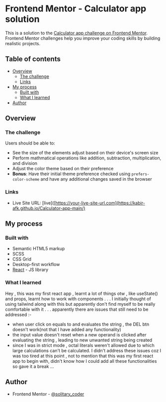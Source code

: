 # Frontend Mentor - Calculator app solution

This is a solution to the [Calculator app challenge on Frontend Mentor](https://www.frontendmentor.io/challenges/calculator-app-9lteq5N29). Frontend Mentor challenges help you improve your coding skills by building realistic projects. 

## Table of contents

- [Overview](#overview)
  - [The challenge](#the-challenge)
  - [Links](#links)
- [My process](#my-process)
  - [Built with](#built-with)
  - [What I learned](#what-i-learned)
- [Author](#author)

## Overview

### The challenge

Users should be able to:

- See the size of the elements adjust based on their device's screen size
- Perform mathmatical operations like addition, subtraction, multiplication, and division
- Adjust the color theme based on their preference
- **Bonus**: Have their initial theme preference checked using `prefers-color-scheme` and have any additional changes saved in the browser

### Links

- Live Site URL: [live]([https://your-live-site-url.com](https://kabir-afk.github.io/Calculator-app-main/)

## My process

### Built with

- Semantic HTML5 markup
- SCSS
- CSS Grid
- Desktop-first workflow
- [React](https://reactjs.org/) - JS library

### What I learned

Hey , this was my first react app , learnt a lot of things otw , like useState() and props, learnt how to work with components . . . I initially thought of using tailwind along with this but apparently don't find myself to be really comfortable with it . . . apparently there are issues that still need to be addressed :-

 - when user click on equals to and evaluates the string , the DEL btn doesn't work(not that I have added any functionality)
 - the input value doesn't reset when a new operand is clicked after evaluating the string , leading to new unwanted string being created
 - since I was in strict mode , octal literals weren't allowed due to which large calculations can't be calculated. I didn't address these issues coz I was too tired at this point , not to mention that this was my first react app to begin with, didn't know how I could add all these functionalities so gave it a break ...

## Author

- Frontend Mentor - [@solitary_coder](https://www.frontendmentor.io/profile/solitary_coder)
